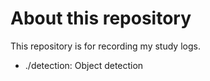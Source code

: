 # About this repository

This repository is for recording my study logs.

- ./detection: Object detection
